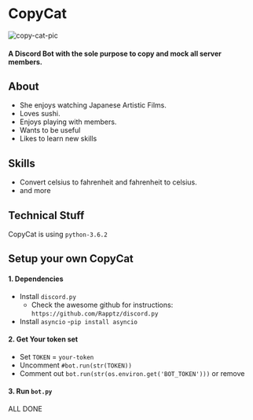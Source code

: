 # CopyCat
![copy-cat-pic](https://cdn.discordapp.com/app-icons/578713035028430883/893f1d669017a0176bbaca7be2385986.png?size=256")
#### A Discord Bot with the sole purpose to copy and mock all server members.
## About
- She enjoys watching Japanese Artistic Films.
- Loves sushi.
- Enjoys playing with members.
- Wants to be useful
- Likes to learn new skills

## Skills
- Convert celsius to fahrenheit and fahrenheit to celsius.
- and more

## Technical Stuff
CopyCat is using `python-3.6.2` 
## Setup your own CopyCat
#### 1. Dependencies 
- Install `discord.py`
  - Check the awesome github for instructions: `https://github.com/Rapptz/discord.py`
- Install `asyncio`
  -`pip install asyncio`
#### 2. Get Your token set
- Set `TOKEN` = `your-token`
- Uncomment `#bot.run(str(TOKEN))`
- Comment out `bot.run(str(os.environ.get('BOT_TOKEN')))` or remove
#### 3. Run `bot.py`
ALL DONE

